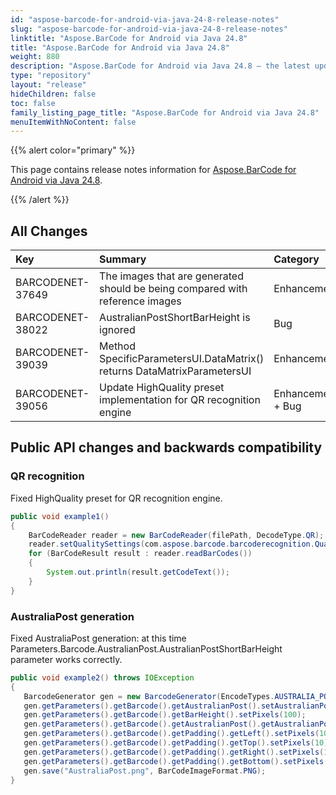 ```yaml
---
id: "aspose-barcode-for-android-via-java-24-8-release-notes"
slug: "aspose-barcode-for-android-via-java-24-8-release-notes"
linktitle: "Aspose.BarCode for Android via Java 24.8"
title: "Aspose.BarCode for Android via Java 24.8"
weight: 880
description: "Aspose.BarCode for Android via Java 24.8 – the latest updates and fixes."
type: "repository"
layout: "release"
hideChildren: false
toc: false
family_listing_page_title: "Aspose.BarCode for Android via Java 24.8"
menuItemWithNoContent: false
---
```


{{% alert color="primary" %}} 

This page contains release notes information for [Aspose.BarCode for Android via Java 24.8](https://releases.aspose.com/barcode/androidjava/new-releases/aspose.barcode-for-android-via-java-24.8/).

{{% /alert %}} 
## **All Changes**

| **Key**          | **Summary**                                                                       | **Category** |
|:-----------------|:----------------------------------------------------------------------------------|:-------------|
|BARCODENET-37649|The images that are generated should be being compared with reference images|Enhancement|
|BARCODENET-38022|AustralianPostShortBarHeight is ignored|Bug|
|BARCODENET-39039|Method SpecificParametersUI.DataMatrix() returns DataMatrixParametersUI|Enhancement|
|BARCODENET-39056|Update HighQuality preset implementation for QR recognition engine|Enhancement + Bug|

## Public API changes and backwards compatibility

### QR recognition

Fixed HighQuality preset for QR recognition engine.
```java
public void example1()
{
    BarCodeReader reader = new BarCodeReader(filePath, DecodeType.QR);
    reader.setQualitySettings(com.aspose.barcode.barcoderecognition.QualitySettings.getHighQuality());
    for (BarCodeResult result : reader.readBarCodes())
    {
        System.out.println(result.getCodeText());
    }
}
```

### AustraliaPost generation

Fixed AustraliaPost generation: at this time Parameters.Barcode.AustralianPost.AustralianPostShortBarHeight parameter works correctly.
```java
public void example2() throws IOException
{
   BarcodeGenerator gen = new BarcodeGenerator(EncodeTypes.AUSTRALIA_POST, "6212345678AP");
   gen.getParameters().getBarcode().getAustralianPost().setAustralianPostEncodingTable(CustomerInformationInterpretingType.C_TABLE);
   gen.getParameters().getBarcode().getBarHeight().setPixels(100);
   gen.getParameters().getBarcode().getAustralianPost().getAustralianPostShortBarHeight().setPixels(10);
   gen.getParameters().getBarcode().getPadding().getLeft().setPixels(10);
   gen.getParameters().getBarcode().getPadding().getTop().setPixels(10);
   gen.getParameters().getBarcode().getPadding().getRight().setPixels(10);
   gen.getParameters().getBarcode().getPadding().getBottom().setPixels(10);
   gen.save("AustraliaPost.png", BarCodeImageFormat.PNG);
}
```
